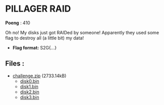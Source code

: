 # PILLAGER RAID
**Poeng** : 410

Oh no! My disks just got RAIDed by someone! Apparently they used some flag to destroy all (a little bit) my data!


- **Flag format:** S2G{...}

## Files : 

 - [challenge.zip](./challenge.zip) (2733.14kB)
   - [disk0.bin](./challenge/disk0.bin)
   - [disk1.bin](./challenge/disk1.bin)
   - [disk2.bin](./challenge/disk2.bin)
   - [disk3.bin](./challenge/disk3.bin)

